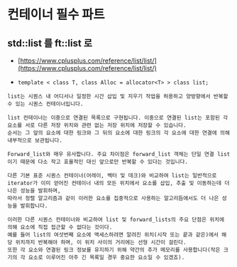 # 컨테이너 필수 파트

## std::list 를 ft::list 로

- [https://www.cplusplus.com/reference/list/list/](https://www.cplusplus.com/reference/list/list/)

- `template < class T, class Alloc = allocator<T> > class list;`
  
~~~
list는 시퀀스 내 어디서나 일정한 시간 삽입 및 지우기 작업을 허용하고 양방향에서 반복할 수 있는 시퀀스 컨테이너입니다.

list 컨테이너는 이중으로 연결된 목록으로 구현됩니다. 이중으로 연결된 list는 포함된 각 요소를 서로 다른 저장 위치와 관련 없는 저장 위치에 저장할 수 있습니다.
순서는 그 앞의 요소에 대한 링크와 그 뒤의 요소에 대한 링크의 각 요소에 대한 연결에 의해 내부적으로 보관됩니다.

Forward_list와 매우 유사합니다. 주요 차이점은 forward_list 객체는 단일 연결 list 이기 때문에 다소 작고 효율적인 대신 앞으로만 반복할 수 있다는 것입니다.

다른 기본 표준 시퀀스 컨테이너(어레이, 벡터 및 데크)와 비교하여 list는 일반적으로 iterator가 이미 얻어진 컨테이너 내의 모든 위치에서 요소를 삽입, 추출 및 이동하는데 더 나은 성능을 발휘하며,
따라서 정렬 알고리즘과 같이 이러한 요소를 집중적으로 사용하는 알고리듬에서도 더 나은 성능을 발휘합니다.

이러한 다른 시퀀스 컨테이너와 비교하여 list 및 forward_lists의 주요 단점은 위치에 의해 요소에 직접 접근할 수 없다는 것이다.
예를 들어 list의 여섯번째 요소에 액세스하려면 알려진 위치(시작 또는 끝과 같은)에서 해당 위치까지 반복해야 하며, 이 위치 사이의 거리에는 선형 시간이 걸린다.
또한 각 요소와 연결된 링크 정보를 유지하기 위해 약간의 추가 메모리를 사용합니다(작은 크기의 각 요소로 이루어진 아주 긴 목록일 경우 중요한 요소일 수 있겠죠).
~~~

